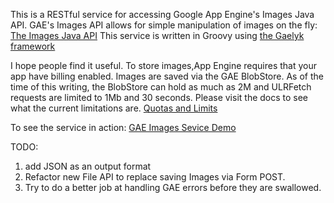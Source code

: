 This is a RESTful service for accessing Google App Engine's Images Java API.
GAE's Images API allows for simple manipulation of images on the fly:
[The Images Java API](http://code.google.com/appengine/docs/java/images/overview.html)
This service is written in Groovy using
[the Gaelyk framework](http://gaelyk.appspot.com/)

I hope people find it useful. To store images,App Engine requires that your app have billing enabled.
Images are saved via the GAE BlobStore. As of the time of this writing, the BlobStore can hold as much as 2M and 
ULRFetch requests are limited to 1Mb and 30 seconds. Please visit the docs to see what the current limitations are.
[Quotas and Limits](http://code.google.com/appengine/docs/java/images/overview.html#Quotas_and_Limits)

To see the service in action: [GAE Images Sevice Demo](http://hcongruent.appspot.com)

TODO:

1. add JSON as an output format
2. Refactor new File API to replace saving Images  via Form POST.
3. Try to do a better job at handling GAE errors before they are swallowed.


